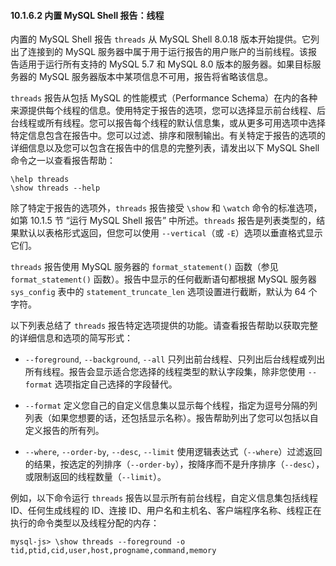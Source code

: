 #### 10.1.6.2 内置 MySQL Shell 报告：线程

内置的 MySQL Shell 报告 `threads` 从 MySQL Shell 8.0.18 版本开始提供。它列出了连接到的 MySQL 服务器中属于用于运行报告的用户账户的当前线程。该报告适用于运行所有支持的 MySQL 5.7 和 MySQL 8.0 版本的服务器。如果目标服务器的 MySQL 服务器版本中某项信息不可用，报告将省略该信息。

`threads` 报告从包括 MySQL 的性能模式（Performance Schema）在内的各种来源提供每个线程的信息。使用特定于报告的选项，您可以选择显示前台线程、后台线程或所有线程。您可以报告每个线程的默认信息集，或从更多可用选项中选择特定信息包含在报告中。您可以过滤、排序和限制输出。有关特定于报告的选项的详细信息以及您可以包含在报告中的信息的完整列表，请发出以下 MySQL Shell 命令之一以查看报告帮助：

```
\help threads
\show threads --help
```

除了特定于报告的选项外，`threads` 报告接受 `\show` 和 `\watch` 命令的标准选项，如第 10.1.5 节 “运行 MySQL Shell 报告” 中所述。`threads` 报告是列表类型的，结果默认以表格形式返回，但您可以使用 `--vertical`（或 `-E`）选项以垂直格式显示它们。

`threads` 报告使用 MySQL 服务器的 `format_statement()` 函数（参见 `format_statement()` 函数）。报告中显示的任何截断语句都根据 MySQL 服务器 `sys_config` 表中的 `statement_truncate_len` 选项设置进行截断，默认为 64 个字符。

以下列表总结了 `threads` 报告特定选项提供的功能。请查看报告帮助以获取完整的详细信息和选项的简写形式：

- `--foreground`, `--background`, `--all`
  只列出前台线程、只列出后台线程或列出所有线程。报告会显示适合您选择的线程类型的默认字段集，除非您使用 `--format` 选项指定自己选择的字段替代。

- `--format`
  定义您自己的自定义信息集以显示每个线程，指定为逗号分隔的列列表（如果您想要的话，还包括显示名称）。报告帮助列出了您可以包括以自定义报告的所有列。

- `--where`, `--order-by`, `--desc`, `--limit`
  使用逻辑表达式（`--where`）过滤返回的结果，按选定的列排序（`--order-by`），按降序而不是升序排序（`--desc`），或限制返回的线程数量（`--limit`）。

例如，以下命令运行 `threads` 报告以显示所有前台线程，自定义信息集包括线程 ID、任何生成线程的 ID、连接 ID、用户名和主机名、客户端程序名称、线程正在执行的命令类型以及线程分配的内存：

```
mysql-js> \show threads --foreground -o tid,ptid,cid,user,host,progname,command,memory
```